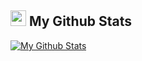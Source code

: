 <h2><img src="https://media.giphy.com/media/cj87CxfRtrUifF3Ryk/giphy.gif" height="25"> My Github Stats</h2>

[![My Github Stats](https://github-readme-stats.vercel.app/api?username=unhabilitated&theme=midnight-purple&show_icons=true&include_all_commits=true&count_private=true)](https://github-readme-stats.vercel.app/api?username=unhabilitated&theme=midnight-purple&include_all_commits=true&count_private=true)
